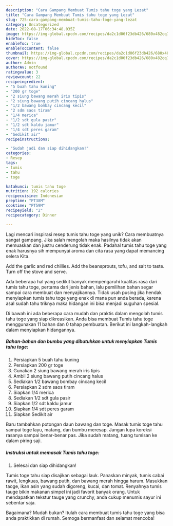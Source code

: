 ```yaml
---
description: "Cara Gampang Membuat Tumis tahu toge yang Lezat"
title: "Cara Gampang Membuat Tumis tahu toge yang Lezat"
slug: 725-cara-gampang-membuat-tumis-tahu-toge-yang-lezat
category: Uncategorized
date: 2022-08-17T06:34:48.035Z
image: https://img-global.cpcdn.com/recipes/da2c1d06f23db426/680x482cq70/tumis-tahu-toge-foto-resep-utama.jpg
hideToc: false
enableToc: true
enableTocContent: false
thumbnail: https://img-global.cpcdn.com/recipes/da2c1d06f23db426/680x482cq70/tumis-tahu-toge-foto-resep-utama.jpg
cover: https://img-global.cpcdn.com/recipes/da2c1d06f23db426/680x482cq70/tumis-tahu-toge-foto-resep-utama.jpg
author: Admin
authorAv: notfound
ratingvalue: 3
reviewcount: 22
recipeingredient:
- "5 buah tahu kuning"
- "200 gr toge"
- "2 siung bawang merah iris tipis"
- "2 siung bawang putih cincang halus"
- "1/2 bawang bombay cincang kecil"
- "2 sdm saos tiram"
- "1/4 merica"
- "1/2 sdt gula pasir"
- "1/2 sdt kaldu jamur"
- "1/4 sdt peres garam"
- "Sedikit air"
recipeinstructions:

- "Sudah jadi dan siap dihidangkan!"
categories:
- Resep
tags:
- tumis
- tahu
- toge

katakunci: tumis tahu toge 
nutrition: 192 calories
recipecuisine: Indonesian
preptime: "PT38M"
cooktime: "PT59M"
recipeyield: "2"
recipecategory: Dinner

---
```





Lagi mencari inspirasi resep tumis tahu toge yang unik? Cara membuatnya sangat gampang. Jika salah mengolah maka hasilnya tidak akan memuaskan dan justru cenderung tidak enak. Padahal tumis tahu toge yang enak harusnya sih mempunyai aroma dan cita rasa yang dapat memancing selera Kita.





Add the garlic and red chillies. Add the beansprouts, tofu, and salt to taste. Turn off the stove and serve.

Ada beberapa hal yang sedikit banyak mempengaruhi kualitas rasa dari tumis tahu toge, pertama dari jenis bahan, lalu pemilihan bahan segar sampai cara membuat dan menyajikannya. Tidak usah pusing jika hendak menyiapkan tumis tahu toge yang enak di mana pun anda berada, karena asal sudah tahu triknya maka hidangan ini bisa menjadi suguhan spesial.






Di bawah ini ada beberapa cara mudah dan praktis dalam mengolah tumis tahu toge yang siap dikreasikan. Anda bisa membuat Tumis tahu toge menggunakan 11 bahan dan 0 tahap pembuatan. Berikut ini langkah-langkah dalam menyiapkan hidangannya.

<!--inarticleads1-->

##### Bahan-bahan dan bumbu yang dibutuhkan untuk menyiapkan Tumis tahu toge:

1. Persiapkan 5 buah tahu kuning
1. Persiapkan 200 gr toge
1. Gunakan 2 siung bawang merah iris tipis
1. Ambil 2 siung bawang putih cincang halus
1. Sediakan 1/2 bawang bombay cincang kecil
1. Persiapkan 2 sdm saos tiram
1. Siapkan 1/4 merica
1. Sediakan 1/2 sdt gula pasir
1. Siapkan 1/2 sdt kaldu jamur
1. Siapkan 1/4 sdt peres garam
1. Siapkan Sedikit air


Baru tambahkan potongan daun bawang dan toge. Masak tumis toge tahu sampai toge layu, matang, dan bumbu meresap. Jangan lupa koreksi rasanya sampai benar-benar pas. Jika sudah matang, tuang tumisan ke dalam piring saji. 

<!--inarticleads2-->

##### Instruksi untuk memasak Tumis tahu toge:


1. Selesai dan siap dihidangkan!

Tumis toge tahu siap disajikan sebagai lauk. Panaskan minyak, tumis cabai rawit, lengkuas, bawang putih, dan bawang merah hingga harum. Masukkan taoge, ikan asin yang sudah digoreng, kucai, dan tomat. Renyahnya tumis tauge bikin makanan simpel ini jadi favorit banyak orang. Untuk mendapatkan tekstur tauge yang crunchy, anda cukup menumis sayur ini sebentar saja. 

Bagaimana? Mudah bukan? Itulah cara membuat tumis tahu toge yang bisa anda praktikkan di rumah. Semoga bermanfaat dan selamat mencoba!
